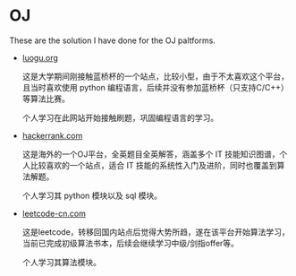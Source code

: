 # OJ

These are the solution I have done for the OJ paltforms.

- [luogu.org](https://www.luogu.com.cn/ "luogu")

    这是大学期间刚接触蓝桥杯的一个站点，比较小型，由于不太喜欢这个平台，且当时喜欢使用 python 编程语言，后续并没有参加蓝桥杯（只支持C/C++）等算法比赛。

    个人学习在此网站开始接触刷题，巩固编程语言的学习。

- [hackerrank.com](https://www.hackerrank.com/ "hackerrank")

    这是海外的一个OJ平台，全英题目全英解答，涵盖多个 IT 技能知识图谱，个人比较喜欢的一个站点，适合 IT 技能的系统性入门及进阶，同时也覆盖到算法解题。

    个人学习其 python 模块以及 sql 模块。

- [leetcode-cn.com](https://leetcode-cn.com/ "leetcode")

    这是leetcode，转移回国内站点后觉得大势所趋，遂在该平台开始算法学习，当前已完成初级算法书本，后续会继续学习中级/剑指offer等。

    个人学习其算法模块。
